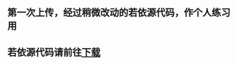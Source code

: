 ## 第一次上传，经过稍微改动的若依源代码，作个人练习用
## 若依源代码请前往<a href="https://gitee.com/y_project/RuoYi/" targrt="_blank">下载</a>
